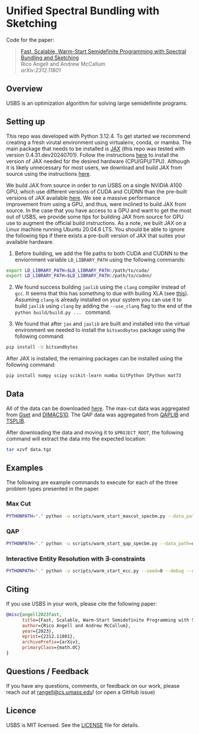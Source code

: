 # Unified Spectral Bundling with Sketching

Code for the paper:

> [Fast, Scalable, Warm-Start Semidefinite Programming with Spectral Bundling and Sketching](https://arxiv.org/abs/2312.11801)\
> Rico Angell and Andrew McCallum\
> _arXiv:2312.11801_

## Overview

USBS is an optimization algorithm for solving large semidefinite programs.

## Setting up
This repo was developed with Python 3.12.4. To get started we recommend creating a fresh virutal environment using virtualenv, conda, or mamba. The main package that needs to be installed is [JAX](https://github.com/google/jax) (this repo was tested with version 0.4.31.dev20240701). Follow the instructions [here](https://jax.readthedocs.io/en/latest/installation.html) to install the version of JAX needed for the desired hardware (CPU/GPU/TPU). Although it is likely unnecessary for most users, we download and build JAX from source using the instructions [here](https://jax.readthedocs.io/en/latest/developer.html#building-from-source).

We build JAX from source in order to run USBS on a single NVIDIA A100 GPU, which use different versions of CUDA and CUDNN than the pre-built versions of JAX available [here](https://storage.googleapis.com/jax-releases/jax_cuda_releases.html). We see a massive performance improvement from using a GPU, and thus, were inclined to build JAX from source. In the case that you have access to a GPU and want to get the most out of USBS, we provide some tips for building JAX from source for GPU use to augment the official build instructions. As a note, we built JAX on a Linux machine running Ubuntu 20.04.6 LTS. You should be able to ignore the following tips if there exists a pre-built version of JAX that suites your available hardware.

1) Before building, we add the file paths to both CUDA and CUDNN to the enviornment variable `LD_LIBRARY_PATH` using the following commands:
  ```bash
  export LD_LIBRARY_PATH=$LD_LIBRARY_PATH:/path/to/cuda/
  export LD_LIBRARY_PATH=$LD_LIBRARY_PATH:/path/to/cudnn/
  ```

2) We found success building `jaxlib` using the `clang` compiler instead of `gcc`. It seems that this has something to due with builing XLA (see [this](https://openxla.org/xla/build_from_source)). Assuming `clang` is already installed on your system you can use it to build `jaxlib` using `clang` by adding the `--use_clang` flag to the end of the `python build/build.py ... ` command.

3) We found that after `jax` and `jaxlib` are built and installed into the virtual environment we needed to install the `bitsandbytes` package using the following command:
  ```bash
  pip install -U bitsandbytes
  ```

After JAX is installed, the remaining packages can be installed using the following command:
```bash
pip install numpy scipy scikit-learn numba GitPython IPython mat73  
```

## Data
All of the data can be downloaded [here](https://drive.google.com/uc?id=12spD7qZ_6NFVAlTlqxrykGh3VomRHPYy&export=download). The max-cut data was aggregated from [Gset](https://www.cise.ufl.edu/research/sparse/matrices/Gset/) and [DIMACS10](https://www.cise.ufl.edu/research/sparse/matrices/DIMACS10/index.html).
The QAP data was aggregated from [QAPLIB](https://qaplib.mgi.polymtl.ca/) and [TSPLIB](http://comopt.ifi.uni-heidelberg.de/software/TSPLIB95/tsp/).

After downloading the data and moving it to `$PROJECT_ROOT`, the following command will extract the data into the expected location:
```bash
tar xzvf data.tgz
```

## Examples

The following are example commands to execute for each of the three problem types presented in the paper.

### Max Cut
```bash
PYTHONPATH="." python -u scripts/warm_start_maxcut_specbm.py --data_path=data/maxcut/Gset/G1.mat --max_iters=5000 --max_time=360 --trace_factor=2.0 --rho=0.01 --beta=0.25 --k_curr=10 --k_past=1 --sketch_dim=10 --obj_gap_eps=1e-07 --infeas_gap_eps=1e-07 --max_infeas_eps=1e-07 --subprob_max_iters=100 --subprob_eps=1e-15 --lanczos_max_restarts=10 --warm_start_strategy="none" 
```

### QAP
```bash
PYTHONPATH="." python -u scripts/warm_start_qap_specbm.py --data_path=data/qap/qapdata/chr12a.dat --max_iters=5000 --max_time=360 --trace_factor=2.0 --rho=0.005 --beta=0.25 --k_curr=2 --k_past=0 --obj_gap_eps=1e-07 --infeas_gap_eps=1e-07 --max_infeas_eps=1e-07 --subprob_max_iters=100 --subprob_eps=1e-7 --lanczos_max_restarts=10 --warm_start_strategy="none"
```

### Interactive Entity Resolution with $\exists$-constraints
```bash
PYTHONPATH="." python -u scripts/warm_start_ecc.py --seed=0 --debug --output_dir=test_out --data_path=data/ecc/merged_pubmed_processed.pkl --max_rounds=100 --max_iters=100000 --trace_factor=2.0 --k_curr=3 --k_past=0 --rho=0.01 --beta=0.25 --sketch_dim=-1 --subprob_max_iters=30 --subprob_eps=1e-7 --lanczos_max_restarts=10 --obj_gap_eps=0.1 --infeas_gap_eps=0.1 --max_infeas_eps=0.1
```

## Citing

If you use USBS in your work, please cite the following paper:  
```bibtex
@misc{angell2023fast,
      title={Fast, Scalable, Warm-Start Semidefinite Programming with Spectral Bundling and Sketching}, 
      author={Rico Angell and Andrew McCallum},
      year={2023},
      eprint={2312.11801},
      archivePrefix={arXiv},
      primaryClass={math.OC}
}
```
## Questions / Feedback

If you have any questions, comments, or feedback on our work, please reach out at
[rangell@cs.umass.edu](mailto:rangell@cs.umass.edu)! (or open a GitHub issue)

## Licence
USBS is MIT licensed. See the [LICENSE](LICENSE) file for details.
